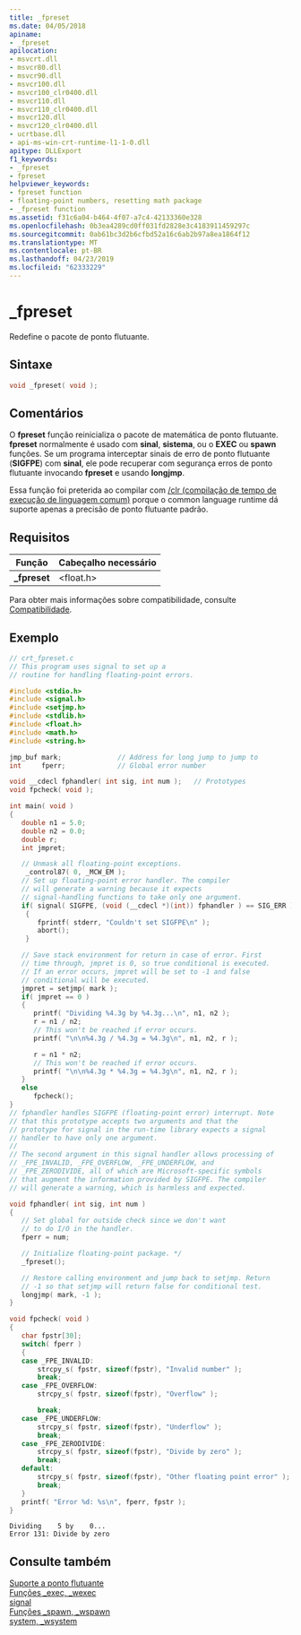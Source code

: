 ```yaml
---
title: _fpreset
ms.date: 04/05/2018
apiname:
- _fpreset
apilocation:
- msvcrt.dll
- msvcr80.dll
- msvcr90.dll
- msvcr100.dll
- msvcr100_clr0400.dll
- msvcr110.dll
- msvcr110_clr0400.dll
- msvcr120.dll
- msvcr120_clr0400.dll
- ucrtbase.dll
- api-ms-win-crt-runtime-l1-1-0.dll
apitype: DLLExport
f1_keywords:
- _fpreset
- fpreset
helpviewer_keywords:
- fpreset function
- floating-point numbers, resetting math package
- _fpreset function
ms.assetid: f31c6a04-b464-4f07-a7c4-42133360e328
ms.openlocfilehash: 0b3ea4289cd0ff031fd2828e3c4183911459297c
ms.sourcegitcommit: 0ab61bc3d2b6cfbd52a16c6ab2b97a8ea1864f12
ms.translationtype: MT
ms.contentlocale: pt-BR
ms.lasthandoff: 04/23/2019
ms.locfileid: "62333229"
---
```

# <a name="fpreset"></a>_fpreset

Redefine o pacote de ponto flutuante.

## <a name="syntax"></a>Sintaxe

```C
void _fpreset( void );
```

## <a name="remarks"></a>Comentários

O **fpreset** função reinicializa o pacote de matemática de ponto flutuante. **fpreset** normalmente é usado com **sinal**, **sistema**, ou o **EXEC** ou **spawn** funções. Se um programa interceptar sinais de erro de ponto flutuante (**SIGFPE**) com **sinal**, ele pode recuperar com segurança erros de ponto flutuante invocando **fpreset** e usando **longjmp**.

Essa função foi preterida ao compilar com [/clr (compilação de tempo de execução de linguagem comum)](../../build/reference/clr-common-language-runtime-compilation.md) porque o common language runtime dá suporte apenas a precisão de ponto flutuante padrão.

## <a name="requirements"></a>Requisitos

|Função|Cabeçalho necessário|
|--------------|---------------------|
|**_fpreset**|\<float.h>|

Para obter mais informações sobre compatibilidade, consulte [Compatibilidade](../../c-runtime-library/compatibility.md).

## <a name="example"></a>Exemplo

```C
// crt_fpreset.c
// This program uses signal to set up a
// routine for handling floating-point errors.

#include <stdio.h>
#include <signal.h>
#include <setjmp.h>
#include <stdlib.h>
#include <float.h>
#include <math.h>
#include <string.h>

jmp_buf mark;              // Address for long jump to jump to
int     fperr;             // Global error number

void __cdecl fphandler( int sig, int num );   // Prototypes
void fpcheck( void );

int main( void )
{
   double n1 = 5.0;
   double n2 = 0.0;
   double r;
   int jmpret;

   // Unmask all floating-point exceptions.
    _control87( 0, _MCW_EM );
   // Set up floating-point error handler. The compiler
   // will generate a warning because it expects
   // signal-handling functions to take only one argument.
   if( signal( SIGFPE, (void (__cdecl *)(int)) fphandler ) == SIG_ERR )
    {
       fprintf( stderr, "Couldn't set SIGFPE\n" );
       abort();
    }

   // Save stack environment for return in case of error. First
   // time through, jmpret is 0, so true conditional is executed.
   // If an error occurs, jmpret will be set to -1 and false
   // conditional will be executed.
   jmpret = setjmp( mark );
   if( jmpret == 0 )
   {
      printf( "Dividing %4.3g by %4.3g...\n", n1, n2 );
      r = n1 / n2;
      // This won't be reached if error occurs.
      printf( "\n\n%4.3g / %4.3g = %4.3g\n", n1, n2, r );

      r = n1 * n2;
      // This won't be reached if error occurs.
      printf( "\n\n%4.3g * %4.3g = %4.3g\n", n1, n2, r );
   }
   else
      fpcheck();
}
// fphandler handles SIGFPE (floating-point error) interrupt. Note
// that this prototype accepts two arguments and that the
// prototype for signal in the run-time library expects a signal
// handler to have only one argument.
//
// The second argument in this signal handler allows processing of
// _FPE_INVALID, _FPE_OVERFLOW, _FPE_UNDERFLOW, and
// _FPE_ZERODIVIDE, all of which are Microsoft-specific symbols
// that augment the information provided by SIGFPE. The compiler
// will generate a warning, which is harmless and expected.

void fphandler( int sig, int num )
{
   // Set global for outside check since we don't want
   // to do I/O in the handler.
   fperr = num;

   // Initialize floating-point package. */
   _fpreset();

   // Restore calling environment and jump back to setjmp. Return
   // -1 so that setjmp will return false for conditional test.
   longjmp( mark, -1 );
}

void fpcheck( void )
{
   char fpstr[30];
   switch( fperr )
   {
   case _FPE_INVALID:
       strcpy_s( fpstr, sizeof(fpstr), "Invalid number" );
       break;
   case _FPE_OVERFLOW:
       strcpy_s( fpstr, sizeof(fpstr), "Overflow" );

       break;
   case _FPE_UNDERFLOW:
       strcpy_s( fpstr, sizeof(fpstr), "Underflow" );
       break;
   case _FPE_ZERODIVIDE:
       strcpy_s( fpstr, sizeof(fpstr), "Divide by zero" );
       break;
   default:
       strcpy_s( fpstr, sizeof(fpstr), "Other floating point error" );
       break;
   }
   printf( "Error %d: %s\n", fperr, fpstr );
}
```

```Output
Dividing    5 by    0...
Error 131: Divide by zero
```

## <a name="see-also"></a>Consulte também

[Suporte a ponto flutuante](../../c-runtime-library/floating-point-support.md)<br/>
[Funções _exec, _wexec](../../c-runtime-library/exec-wexec-functions.md)<br/>
[signal](signal.md)<br/>
[Funções _spawn, _wspawn](../../c-runtime-library/spawn-wspawn-functions.md)<br/>
[system, _wsystem](system-wsystem.md)<br/>
